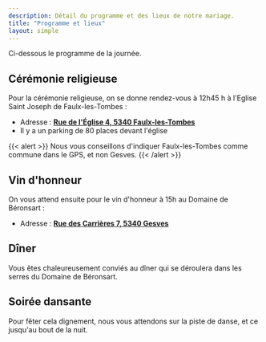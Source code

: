 ```yaml
---
description: Détail du programme et des lieux de notre mariage.
title: "Programme et lieux"
layout: simple
---
```


Ci-dessous le programme de la journée.

## Cérémonie religieuse

Pour la cérémonie religieuse, on se donne rendez-vous à 12h45 h à l'Eglise Saint Joseph de Faulx-les-Tombes :

- Adresse : [**Rue de l'Église 4, 5340 Faulx-les-Tombes**](https://goo.gl/maps/iodiArA1H5ZXrkYe6)
- Il y a un parking de 80 places devant l'église

{{< alert >}}
Nous vous conseillons d'indiquer Faulx-les-Tombes comme commune dans le GPS, et non Gesves.
{{< /alert >}}

## Vin d'honneur

On vous attend ensuite pour le vin d'honneur à 15h au Domaine de Béronsart :

- Adresse : [**Rue des Carrières 7, 5340 Gesves**](https://goo.gl/maps/2AxCz3uQ3updXrCw6)

## Dîner

Vous êtes chaleureusement conviés au dîner qui se déroulera dans les serres du Domaine de Béronsart.

## Soirée dansante

Pour fêter cela dignement, nous vous attendons sur la piste de danse, et ce jusqu'au bout de la nuit.
